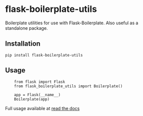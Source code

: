 
flask-boilerplate-utils
============
Boilerplate utilities for use with Flask-Boilerplate. 
Also useful as a standalone package.

Installation
------------

`pip install flask-boilerplate-utils`

Usage
-----
```
    from flask import Flask
    from flask_boilerplate_utils import Boilerplate()
    
    app = Flask(__name__)
    Boilerplate(app)

```

Full usage available at [read the docs](http://flask-boilerplate-utils.readthedocs.org/en/latest/)